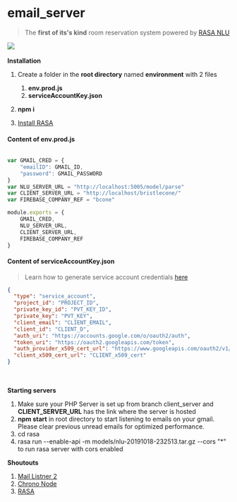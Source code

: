 # email_server
> The **first of its's kind** room reservation system powered by [RASA NLU](https://rasa.com/docs/rasa/nlu/about/)

![](https://i.imgur.com/6nGk470.png)
<br></br>
**Installation**
1. Create a folder in the **root directory** named **environment** with 2 files
	1. **env.prod.js** 
	2. **serviceAccountKey.json**

2. **npm i**
3. [Install RASA](https://rasa.com/docs/rasa/user-guide/installation/)

#### Content of env.prod.js
```js
	
var GMAIL_CRED = {
    "emailID": GMAIL_ID,
    "password": GMAIL_PASSWORD
}
var NLU_SERVER_URL = "http://localhost:5005/model/parse"
var CLIENT_SERVER_URL = "http://localhost/bristlecone/"
var FIREBASE_COMPANY_REF = "bcone"

module.exports = {
    GMAIL_CRED,
    NLU_SERVER_URL,
    CLIENT_SERVER_URL,
    FIREBASE_COMPANY_REF
}
```
#### Content of serviceAccountKey.json
>Learn how to generate service account credentials [here](https://firebase.google.com/docs/admin/setup)
```json
{
  "type": "service_account",
  "project_id": "PROJECT_ID",
  "private_key_id": "PVT_KEY_ID",
  "private_key": "PVT_KEY",
  "client_email": "CLIENT_EMAIL",
  "client_id": "CLIENT_D",
  "auth_uri": "https://accounts.google.com/o/oauth2/auth",
  "token_uri": "https://oauth2.googleapis.com/token",
  "auth_provider_x509_cert_url": "https://www.googleapis.com/oauth2/v1/certs",
  "client_x509_cert_url": "CLIENT_x509_cert"
}
```

<br></br>
**Starting servers**
1. Make sure your PHP Server is set up from branch client_server and **CLIENT_SERVER_URL** has the link where the server is hosted
2. **npm start** in root directory to start listening to emails on your gmail. Please clear previous unread emails for optimized performance.
3. cd rasa
4. rasa run --enable-api -m models/nlu-20191018-232513.tar.gz --cors "*" to run rasa server with cors enabled


**Shoutouts**
1. [Mail Listner 2](https://www.npmjs.com/package/mail-listener2)
2. [Chrono Node](https://www.npmjs.com/package/chrono-node)
3. [RASA](https://rasa.com/docs/rasa/user-guide/installation/)
